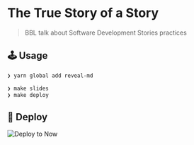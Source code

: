 # The True Story of a Story

> BBL talk about Software Development Stories practices

## 🕹️ Usage

```sh
❯ yarn global add reveal-md

❯ make slides
❯ make deploy
```

## 🚀 Deploy

![Deploy to Now](https://badgen.net/badge/%E2%96%B2%20Deploy%20to%20Now/$%20now%2092bondstreet%2Fstory/black)
